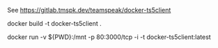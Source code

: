 See https://gitlab.tmspk.dev/teamspeak/docker-ts5client

docker build -t docker-ts5client .

docker run -v ${PWD}:/mnt -p 80:3000/tcp -i -t  docker-ts5client:latest

